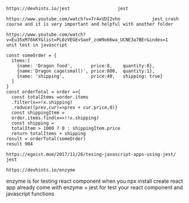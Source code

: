 ```
https://devhints.io/jest                  jest
```

```
https://www.youtube.com/watch?v=7r4xVDI2vho            jest crash course and it is very important and helpful with another folder
```
 


```
https://www.youtube.com/watch?v=Eu35xM76kKY&list=PL0zVEGEvSaeF_zoW9o66wa_UCNE3a7BEr&index=1           unit test in javascript
```
```
const someOrder = {
  items:[
    {name: 'Dragon food',       price:8,    quantity:8},
    {name:'Dragon cage(small)', price:800,  quantity:1},
    {name: 'shipping',          price:40,   shipping: true}
  ]
}
const orderTotal = order =>{
  const totalItems =order.items
  .filter(x=>!x.shipping)
  .reduce((prev,cur)=>prev + cur.price,0)}
  const shippingItem = 
  order.items.find(x=>!!x.shipping)
  const shipping = 
  totalItem > 1000 ? 0 : shippingItem.price
  return totalItems + shipping
result = orderTotal(someOrder)
result 904
```

```
https://egoist.moe/2017/11/26/tesing-javascript-apps-using-jest/                           jest
```

```
https://devhints.io/enzyme
```
enzyme is for testing react component when you npx install create react app already come with enzyme + jest for test your react component and javascript functions

